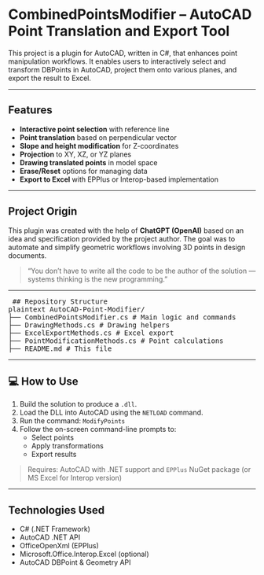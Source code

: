# CombinedPointsModifier – AutoCAD Point Translation and Export Tool

This project is a plugin for AutoCAD, written in C#, that enhances point manipulation workflows. It enables users to interactively select and transform DBPoints in AutoCAD, project them onto various planes, and export the result to Excel.

---

## Features

- **Interactive point selection** with reference line
- **Point translation** based on perpendicular vector
- **Slope and height modification** for Z-coordinates
- **Projection** to XY, XZ, or YZ planes
- **Drawing translated points** in model space
- **Erase/Reset** options for managing data
- **Export to Excel** with EPPlus or Interop-based implementation

---

## Project Origin

This plugin was created with the help of **ChatGPT (OpenAI)** based on an idea and specification provided by the project author. The goal was to automate and simplify geometric workflows involving 3D points in design documents.

> “You don’t have to write all the code to be the author of the solution — systems thinking is the new programming.”

---

<pre lang="markdown"> ## Repository Structure 
plaintext AutoCAD-Point-Modifier/ 
├── CombinedPointsModifier.cs # Main logic and commands 
├── DrawingMethods.cs # Drawing helpers 
├── ExcelExportMethods.cs # Excel export 
├── PointModificationMethods.cs # Point calculations 
├── README.md # This file 
</pre>

---

## 💻 How to Use

1. Build the solution to produce a `.dll`.
2. Load the DLL into AutoCAD using the `NETLOAD` command.
3. Run the command: `ModifyPoints`
4. Follow the on-screen command-line prompts to:
   - Select points
   - Apply transformations
   - Export results

> Requires: AutoCAD with .NET support and `EPPlus` NuGet package (or MS Excel for Interop version)

---

## Technologies Used

- C# (.NET Framework)
- AutoCAD .NET API
- OfficeOpenXml (EPPlus)
- Microsoft.Office.Interop.Excel (optional)
- AutoCAD DBPoint & Geometry API



